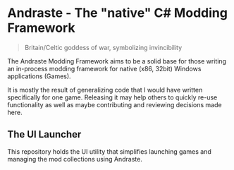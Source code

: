 ﻿# Andraste - The "native" C# Modding Framework

> Britain/Celtic goddess of war, symbolizing invincibility

The Andraste Modding Framework aims to be a solid base for those writing an
in-process modding framework for native (x86, 32bit) Windows applications (Games).

It is mostly the result of generalizing code that I would have written
specifically for one game. Releasing it may help others to quickly re-use
functionality as well as maybe contributing and reviewing decisions made here.

## The UI Launcher
This repository holds the UI utility that simplifies launching games and
managing the mod collections using Andraste.